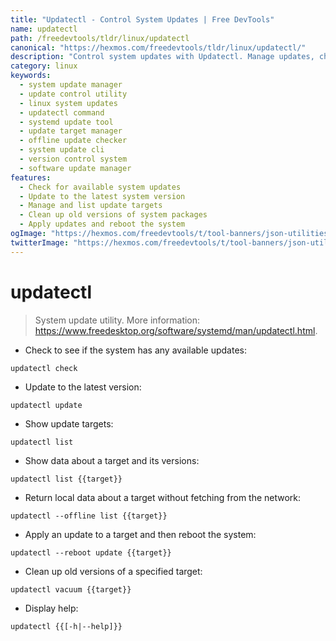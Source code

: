 ```yaml
---
title: "Updatectl - Control System Updates | Free DevTools"
name: updatectl
path: /freedevtools/tldr/linux/updatectl
canonical: "https://hexmos.com/freedevtools/tldr/linux/updatectl/"
description: "Control system updates with Updatectl. Manage updates, check for available versions, and clean up old versions. Free online tool, no registration required."
category: linux
keywords:
  - system update manager
  - update control utility
  - linux system updates
  - updatectl command
  - systemd update tool
  - update target manager
  - offline update checker
  - system update cli
  - version control system
  - software update manager
features:
  - Check for available system updates
  - Update to the latest system version
  - Manage and list update targets
  - Clean up old versions of system packages
  - Apply updates and reboot the system
ogImage: "https://hexmos.com/freedevtools/t/tool-banners/json-utilities-banner.png"
twitterImage: "https://hexmos.com/freedevtools/t/tool-banners/json-utilities-banner.png"
---
```


# updatectl

> System update utility.
> More information: <https://www.freedesktop.org/software/systemd/man/updatectl.html>.

- Check to see if the system has any available updates:

`updatectl check`

- Update to the latest version:

`updatectl update`

- Show update targets:

`updatectl list`

- Show data about a target and its versions:

`updatectl list {{target}}`

- Return local data about a target without fetching from the network:

`updatectl --offline list {{target}}`

- Apply an update to a target and then reboot the system:

`updatectl --reboot update {{target}}`

- Clean up old versions of a specified target:

`updatectl vacuum {{target}}`

- Display help:

`updatectl {{[-h|--help]}}`
